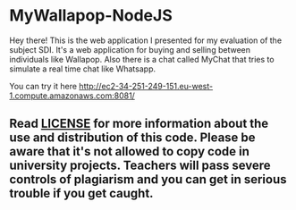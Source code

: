 # MyWallapop-NodeJS

Hey there! This is the web application I presented for my evaluation of the subject SDI. It's a web application for buying and selling between individuals like Wallapop. 
Also there is a chat called MyChat that tries to simulate a real time chat like Whatsapp. 

You can try it here http://ec2-34-251-249-151.eu-west-1.compute.amazonaws.com:8081/ 
 

## __**Read [LICENSE](https://github.com/gemarico/MyWallapop-NodeJS/blob/master/LICENSE) for more information about the use and distribution of this code. Please be aware that it's not allowed to copy code in university projects. Teachers will pass severe controls of plagiarism and you can get in serious trouble if you get caught.**__
